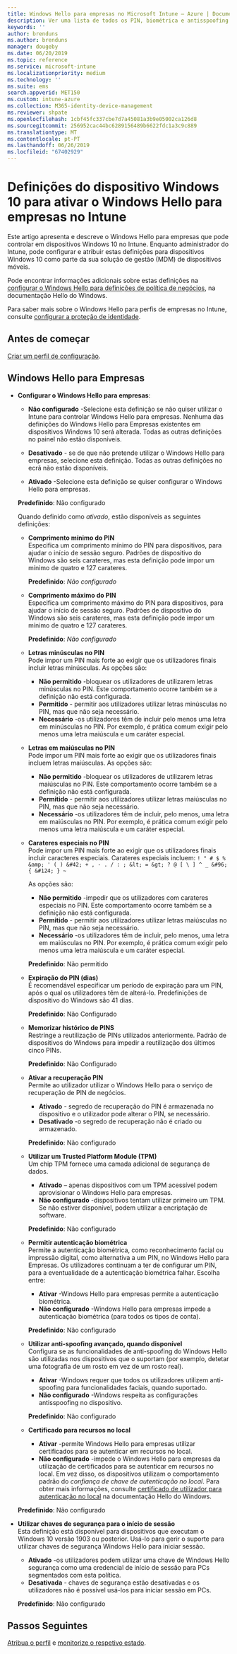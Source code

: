 ```yaml
---
title: Windows Hello para empresas no Microsoft Intune – Azure | Documentos da Microsoft
description: Ver uma lista de todos os PIN, biométrica e antisspoofing configurações num perfil de proteção de identidade para utilizar e configurar o Windows Hello para empresas em dispositivos Windows 10 no Microsoft Intune.
keywords: ''
author: brenduns
ms.author: brenduns
manager: dougeby
ms.date: 06/20/2019
ms.topic: reference
ms.service: microsoft-intune
ms.localizationpriority: medium
ms.technology: ''
ms.suite: ems
search.appverid: MET150
ms.custom: intune-azure
ms.collection: M365-identity-device-management
ms.reviewer: shpate
ms.openlocfilehash: 1cbf45fc337cbe7d7a45081a3b9e05002ca126d8
ms.sourcegitcommit: 256952cac44bc6289156489b6622fdc1a3c9c889
ms.translationtype: MT
ms.contentlocale: pt-PT
ms.lasthandoff: 06/26/2019
ms.locfileid: "67402929"
---
```

# <a name="windows-10-device-settings-to-enable-windows-hello-for-business-in-intune"></a>Definições do dispositivo Windows 10 para ativar o Windows Hello para empresas no Intune

Este artigo apresenta e descreve o Windows Hello para empresas que pode controlar em dispositivos Windows 10 no Intune. Enquanto administrador do Intune, pode configurar e atribuir estas definições para dispositivos Windows 10 como parte da sua solução de gestão (MDM) de dispositivos móveis. 

Pode encontrar informações adicionais sobre estas definições na [configurar o Windows Hello para definições de política de negócios](https://docs.microsoft.com/windows/security/identity-protection/hello-for-business/hello-cert-trust-policy-settings), na documentação Hello do Windows.


Para saber mais sobre o Windows Hello para perfis de empresas no Intune, consulte [configurar a proteção de identidade](identity-protection-configure.md).

## <a name="before-you-begin"></a>Antes de começar

[Criar um perfil de configuração](identity-protection-configure.md#create-the-device-profile).

## <a name="windows-hello-for-business"></a>Windows Hello para Empresas
- **Configurar o Windows Hello para empresas**:
  - **Não configurado** -Selecione esta definição se não quiser utilizar o Intune para controlar Windows Hello para empresas. Nenhuma das definições do Windows Hello para Empresas existentes em dispositivos Windows 10 será alterada. Todas as outras definições no painel não estão disponíveis.

  - **Desativado** - se de que não pretende utilizar o Windows Hello para empresas, selecione esta definição. Todas as outras definições no ecrã não estão disponíveis.
  - **Ativado** -Selecione esta definição se quiser configurar o Windows Hello para empresas.  
  
  **Predefinido**: Não configurado

  Quando definido como *ativado*, estão disponíveis as seguintes definições:

    - **Comprimento mínimo do PIN**  
     Especifica um comprimento mínimo do PIN para dispositivos, para ajudar o início de sessão seguro. Padrões de dispositivo do Windows são seis carateres, mas esta definição pode impor um mínimo de quatro e 127 carateres. 
  
      **Predefinido**: *Não configurado*

    - **Comprimento máximo do PIN**  
    Especifica um comprimento máximo do PIN para dispositivos, para ajudar o início de sessão seguro. Padrões de dispositivo do Windows são seis carateres, mas esta definição pode impor um mínimo de quatro e 127 carateres.  

      **Predefinido**: *Não configurado*  

    - **Letras minúsculas no PIN**  
      Pode impor um PIN mais forte ao exigir que os utilizadores finais incluir letras minúsculas. As opções são:

      - **Não permitido** -bloquear os utilizadores de utilizarem letras minúsculas no PIN. Este comportamento ocorre também se a definição não está configurada.
      - **Permitido** - permitir aos utilizadores utilizar letras minúsculas no PIN, mas que não seja necessário.
      - **Necessário** -os utilizadores têm de incluir pelo menos uma letra em minúsculas no PIN. Por exemplo, é prática comum exigir pelo menos uma letra maiúscula e um caráter especial.

    - **Letras em maiúsculas no PIN**  
    Pode impor um PIN mais forte ao exigir que os utilizadores finais incluem letras maiúsculas. As opções são:

      - **Não permitido** -bloquear os utilizadores de utilizarem letras maiúsculas no PIN. Este comportamento ocorre também se a definição não está configurada.
      - **Permitido** - permitir aos utilizadores utilizar letras maiúsculas no PIN, mas que não seja necessário.
      - **Necessário** -os utilizadores têm de incluir, pelo menos, uma letra em maiúsculas no PIN. Por exemplo, é prática comum exigir pelo menos uma letra maiúscula e um caráter especial.

    - **Carateres especiais no PIN**  
    Pode impor um PIN mais forte ao exigir que os utilizadores finais incluir caracteres especiais. Carateres especiais incluem: `! " # $ % &amp; ' ( ) &#42; + , - . / : ; &lt; = &gt; ? @ [ \ ] ^ _ &#96; { &#124; } ~`  
 
      As opções são:
      - **Não permitido** -impedir que os utilizadores com carateres especiais no PIN. Este comportamento ocorre também se a definição não está configurada.
      - **Permitido** - permitir aos utilizadores utilizar letras maiúsculas no PIN, mas que não seja necessário.
      - **Necessário** -os utilizadores têm de incluir, pelo menos, uma letra em maiúsculas no PIN. Por exemplo, é prática comum exigir pelo menos uma letra maiúscula e um caráter especial.

      **Predefinido**: Não permitido

  - **Expiração do PIN (dias)**  
      É recomendável especificar um período de expiração para um PIN, após o qual os utilizadores têm de alterá-lo. Predefinições de dispositivo do Windows são 41 dias.

    **Predefinido**: Não Configurado

  - **Memorizar histórico de PINS**  
    Restringe a reutilização de PINs utilizados anteriormente. Padrão de dispositivos do Windows para impedir a reutilização dos últimos cinco PINs.  

    **Predefinido**: Não Configurado  

  - **Ativar a recuperação PIN**   
    Permite ao utilizador utilizar o Windows Hello para o serviço de recuperação de PIN de negócios. 
    
    - **Ativado** - segredo de recuperação do PIN é armazenada no dispositivo e o utilizador pode alterar o PIN, se necessário.  
    - **Desativado** -o segredo de recuperação não é criado ou armazenado.

    **Predefinido**: Não configurado

  - **Utilizar um Trusted Platform Module (TPM)**    
    Um chip TPM fornece uma camada adicional de segurança de dados.  

    - **Ativado** – apenas dispositivos com um TPM acessível podem aprovisionar o Windows Hello para empresas.
    - **Não configurado** -dispositivos tentam utilizar primeiro um TPM. Se não estiver disponível, podem utilizar a encriptação de software.
    
    **Predefinido**: Não configurado

  - **Permitir autenticação biométrica**  
     Permite a autenticação biométrica, como reconhecimento facial ou impressão digital, como alternativa a um PIN, no Windows Hello para Empresas. Os utilizadores continuam a ter de configurar um PIN, para a eventualidade de a autenticação biométrica falhar. Escolha entre:

    - **Ativar** -Windows Hello para empresas permite a autenticação biométrica.
    - **Não configurado** -Windows Hello para empresas impede a autenticação biométrica (para todos os tipos de conta).

    **Predefinido**: Não configurado

  - **Utilizar anti-spoofing avançado, quando disponível**  
    Configura se as funcionalidades de anti-spoofing do Windows Hello são utilizadas nos dispositivos que o suportam (por exemplo, detetar uma fotografia de um rosto em vez de um rosto real).  
    - **Ativar** -Windows requer que todos os utilizadores utilizem anti-spoofing para funcionalidades faciais, quando suportado.
    - **Não configurado** -Windows respeita as configurações antisspoofing no dispositivo.

    **Predefinido**: Não configurado

  - **Certificado para recursos no local**  

    - **Ativar** -permite Windows Hello para empresas utilizar certificados para se autenticar em recursos no local.
    - **Não configurado** -impede o Windows Hello para empresas da utilização de certificados para se autenticar em recursos no local. Em vez disso, os dispositivos utilizam o comportamento padrão do *confiança de chave de autenticação no local*. Para obter mais informações, consulte [certificado de utilizador para autenticação no local](https://docs.microsoft.com/windows/security/identity-protection/hello-for-business/hello-cert-trust-policy-settings#use-certificate-for-on-premises-authentication) na documentação Hello do Windows.  

  **Predefinido**: Não configurado

- **Utilizar chaves de segurança para o início de sessão**  
  Esta definição está disponível para dispositivos que executam o Windows 10 versão 1903 ou posterior. Usá-lo para gerir o suporte para utilizar chaves de segurança Windows Hello para iniciar sessão.  

  - **Ativado** -os utilizadores podem utilizar uma chave de Windows Hello segurança como uma credencial de início de sessão para PCs segmentados com esta política. 
  - **Desativada** - chaves de segurança estão desativadas e os utilizadores não é possível usá-los para iniciar sessão em PCs.   

  **Predefinido**: Não configurado

## <a name="next-steps"></a>Passos Seguintes

[Atribua o perfil](device-profile-assign.md) e [monitorize o respetivo estado](device-profile-monitor.md).
